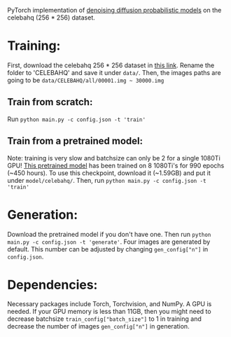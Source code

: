 PyTorch implementation of [denoising diffusion probabilistic models](https://hojonathanho.github.io/diffusion) on the celebahq (256 * 256) dataset.

# Training:
First, download the celebahq 256 * 256 dataset in [this link](https://drive.google.com/drive/folders/11Vz0fqHS2rXDb5pprgTjpD7S2BAJhi1P). Rename the folder to 'CELEBAHQ' and save it under ```data/```. Then, the images paths are going to be ```data/CELEBAHQ/all/00001.img ~ 30000.img```

## Train from scratch:
Run ```python main.py -c config.json -t 'train'```

## Train from a pretrained model:
Note: training is very slow and batchsize can only be 2 for a single 1080Ti GPU! [This pretrained model](https://drive.google.com/file/d/152nfsDLkpstaIoW7dg4-q3Y4pYAuAn7A/view?usp=sharing) has been trained on 8 1080Ti's for 990 epochs (~450 hours). To use this checkpoint, download it (~1.59GB) and put it under ```model/celebahq/```. Then, run ```python main.py -c config.json -t 'train'```

# Generation:
Download the pretrained model if you don't have one. Then run ```python main.py -c config.json -t 'generate'```. Four images are generated by default. This number can be adjusted by changing ```gen_config["n"]``` in ```config.json```.

# Dependencies:
Necessary packages include Torch, Torchvision, and NumPy. A GPU is needed. If your GPU memory is less than 11GB, then you might need to decrease batchsize ```train_config["batch_size"]``` to 1 in training and decrease the number of images ```gen_config["n"]``` in generation. 
